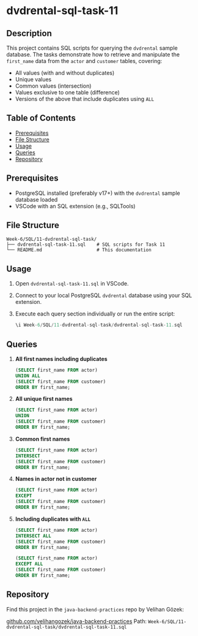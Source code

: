 # dvdrental-sql-task-11

## Description

This project contains SQL scripts for querying the `dvdrental` sample database. The tasks demonstrate how to retrieve and manipulate the `first_name` data from the `actor` and `customer` tables, covering:

* All values (with and without duplicates)
* Unique values
* Common values (intersection)
* Values exclusive to one table (difference)
* Versions of the above that include duplicates using `ALL`

## Table of Contents

* [Prerequisites](#prerequisites)
* [File Structure](#file-structure)
* [Usage](#usage)
* [Queries](#queries)
* [Repository](#repository)

## Prerequisites

* PostgreSQL installed (preferably v17+) with the `dvdrental` sample database loaded
* VSCode with an SQL extension (e.g., SQLTools)

## File Structure

```
Week-6/SQL/11-dvdrental-sql-task/
├── dvdrental-sql-task-11.sql    # SQL scripts for Task 11
└── README.md                    # This documentation
```

## Usage

1. Open `dvdrental-sql-task-11.sql` in VSCode.
2. Connect to your local PostgreSQL `dvdrental` database using your SQL extension.
3. Execute each query section individually or run the entire script:

   ```sql
   \i Week-6/SQL/11-dvdrental-sql-task/dvdrental-sql-task-11.sql
   ```

## Queries

1. **All first names including duplicates**

   ```sql
   (SELECT first_name FROM actor)
   UNION ALL
   (SELECT first_name FROM customer)
   ORDER BY first_name;
   ```

2. **All unique first names**

   ```sql
   (SELECT first_name FROM actor)
   UNION
   (SELECT first_name FROM customer)
   ORDER BY first_name;
   ```

3. **Common first names**

   ```sql
   (SELECT first_name FROM actor)
   INTERSECT
   (SELECT first_name FROM customer)
   ORDER BY first_name;
   ```

4. **Names in actor not in customer**

   ```sql
   (SELECT first_name FROM actor)
   EXCEPT
   (SELECT first_name FROM customer)
   ORDER BY first_name;
   ```

5. **Including duplicates with `ALL`**

   ```sql
   (SELECT first_name FROM actor)
   INTERSECT ALL
   (SELECT first_name FROM customer)
   ORDER BY first_name;

   (SELECT first_name FROM actor)
   EXCEPT ALL
   (SELECT first_name FROM customer)
   ORDER BY first_name;
   ```

## Repository

Find this project in the `java-backend-practices` repo by Velihan Gözek:

[github.com/velihangozek/java-backend-practices](https://github.com/velihangozek/java-backend-practices)
Path: `Week-6/SQL/11-dvdrental-sql-task/dvdrental-sql-task-11.sql`